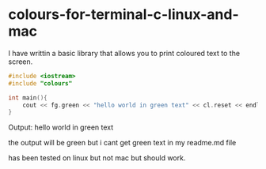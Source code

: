 # colours-for-terminal-c-linux-and-mac
I have writtin a basic library that allows you to print coloured text to the screen.
```c++
#include <iostream>
#include "colours"

int main(){
    cout << fg.green << "hello world in green text" << cl.reset << endl;  
}
```
Output:
hello world in green text

the output will be green but i cant get green text in my readme.md file

has been tested on linux but not mac but should work.
